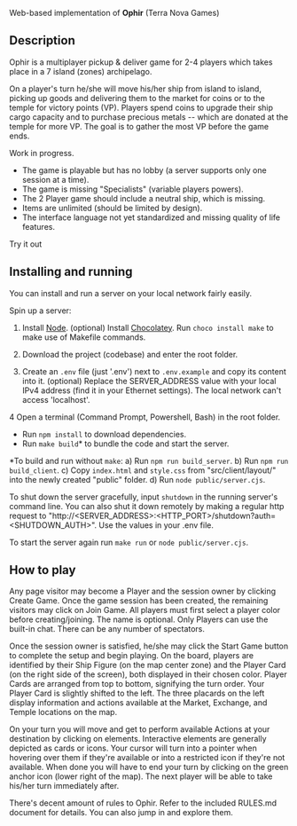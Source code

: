 Web-based implementation of **Ophir** (Terra Nova Games)

## Description

Ophir is a multiplayer pickup & deliver game for 2-4 players which takes place in a 7 island (zones) archipelago.

On a player's turn he/she will move his/her ship from island to island, picking up goods and delivering them to the market for coins or to the temple for victory points (VP). Players spend coins to upgrade their ship cargo capacity and to purchase precious metals -- which are donated at the temple for more VP. The goal is to gather the most VP before the game ends.

Work in progress.

- The game is playable but has no lobby (a server supports only one session at a time).
- The game is missing "Specialists" (variable players powers).
- The 2 Player game should include a neutral ship, which is missing.
- Items are unlimited (should be limited by design).
- The interface language not yet standardized and missing quality of life features.

Try it out

## Installing and running
You can install and run a server on your local network fairly easily.

Spin up a server:
1. Install [Node](https://nodejs.org/en/download/package-manager).
(optional) Install [Chocolatey](https://docs.chocolatey.org/en-us/chocolatey-components-dependencies-and-support-lifecycle/#supported-windows-versions). Run `choco install make` to make use of Makefile commands.

2. Download the project (codebase) and enter the root folder.

3. Create an `.env` file (just '.env') next to `.env.example` and copy its content into it.
(optional) Replace the SERVER_ADDRESS value with your local IPv4 address (find it in your Ethernet settings). The local network can't access 'localhost'.

4  Open a terminal (Command Prompt, Powershell, Bash) in the root folder.
 - Run `npm install` to download dependencies.
 - Run `make build`* to bundle the code and start the server.

*To build and run without `make`:
    a) Run `npm run build_server`.
    b) Run `npm run build_client`.
    c) Copy `index.html` and `style.css` from "src/client/layout/" into the newly created "public" folder.
    d) Run `node public/server.cjs`.

To shut down the server gracefully, input `shutdown` in the running server's command line.
You can also shut it down remotely by making a regular http request to "http://<SERVER_ADDRESS>:<HTTP_PORT>/shutdown?auth=<SHUTDOWN_AUTH>". Use the values in your .env file.

To start the server again run `make run` or `node public/server.cjs`.

## How to play

 Any page visitor may become a Player and the session owner by clicking Create Game. Once the game session has been created, the remaining visitors may click on Join Game. All players must first select a player color before creating/joining. The name is optional. Only Players can use the built-in chat. There can be any number of spectators.

 Once the session owner is satisfied, he/she may click the Start Game button to complete the setup and begin playing. On the board, players are identified by their Ship Figure (on the map center zone) and the Player Card (on the right side of the screen), both displayed in their chosen color. Player Cards are arranged from top to bottom, signifying the turn order. Your Player Card is slightly shifted to the left. The three placards on the left display information and actions available at the Market, Exchange, and Temple locations on the map.

 On your turn you will move and get to perform available Actions at your destination by clicking on elements. Interactive elements are generally depicted as cards or icons. Your cursor will turn into a pointer when hovering over them if they're available or into a restricted icon if they're not available. When done you will have to end your turn by clicking on the green anchor icon (lower right of the map). The next player will be able to take his/her turn immediately after.

 There's decent amount of rules to Ophir. Refer to the included RULES.md document for details. You can also jump in and explore them.

